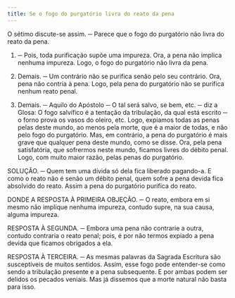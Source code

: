```yaml
---
title: Se o fogo do purgatório livra do reato da pena
---
```


O sétimo discute-se assim. ─ Parece que o fogo do purgatório não livra do reato da pena.  

1. ─ Pois, toda purificação supõe uma impureza. Ora, a pena não implica nenhuma impureza. Logo, o fogo do purgatório não livra da pena.  

2. Demais. ─ Um contrário não se purifica senão pelo seu contrário. Ora, pena não contria à pena. Logo, pela pena do purgatório não se purifica nenhum reato penal.  

3. Demais. ─ Aquilo do Apóstolo ─ O tal será salvo, se bem, etc. ─ diz a Glosa: O fogo salvífico é a tentação da tribulação, da qual está escrito ─ o forno prova os vasos do oleiro, etc. Logo, expiamos todas as penas pelas deste mundo, ao menos pela morte, que é a maior de todas, e não pelo fogo do purgatório.  Mas, em contrário, a pena do purgatório é mais grave que qualquer pena deste mundo, como se disse. Ora, pela pena satisfatória, que sofrermos neste mundo, ficamos livres do débito penal. Logo, com muito maior razão, pelas penas do purgatório.  

SOLUÇÃO. ─ Quem tem uma dívida só dela fica liberado pagando-a. E como o reato não é senão um débito penal, quem sofre a pena devida fica absolvido do reato. Assim a pena do purgatório purifica do reato.  

DONDE A RESPOSTA À PRIMEIRA OBJEÇÃO. ─ O reato, embora em si mesmo não implique nenhuma impureza, contudo supre, na sua causa, alguma impureza.  

RESPOSTA À SEGUNDA. ─ Embora uma pena não contrarie a outra, contudo contraria o reato penal; pois, é por não termos expiado a pena devida que ficamos obrigados a ela.  

RESPOSTA À TERCEIRA. ─ As mesmas palavras da Sagrada Escritura são susceptíveis de muitos sentidos. Assim, esse fogo pode entender-se como sendo a tribulação presente e a pena subsequente. E por ambas podem ser delidos os pecados veniais. Mas já dissemos que a morte natural não basta para isso.